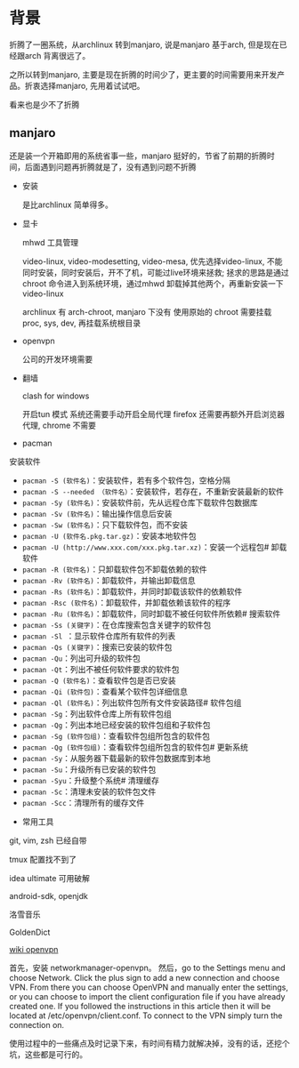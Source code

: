 
# 背景

折腾了一圈系统，从archlinux 转到manjaro, 说是manjaro 基于arch, 但是现在已经跟arch 背离很远了。

之所以转到manjaro, 主要是现在折腾的时间少了，更主要的时间需要用来开发产品。折衷选择manjaro, 先用着试试吧。

看来也是少不了折腾

## manjaro

还是装一个开箱即用的系统省事一些，manjaro 挺好的，节省了前期的折腾时间，后面遇到问题再折腾就是了，没有遇到问题不折腾

- 安装

	是比archlinux 简单得多。

- 显卡

	mhwd 工具管理

	video-linux, video-modesetting, video-mesa, 优先选择video-linux, 
	不能同时安装，同时安装后，开不了机，可能过live环境来拯救;
	拯求的思路是通过chroot 命令进入到系统环境，通过mhwd 卸载掉其他两个，再重新安装一下video-linux

	archlinux 有 arch-chroot, manjaro 下没有
	使用原始的 chroot 需要挂载 proc, sys, dev, 再挂载系统根目录

- openvpn 

	公司的开发环境需要

- 翻墙

	clash for windows

	开启tun 模式
	系统还需要手动开启全局代理
	firefox 还需要再额外开启浏览器代理, chrome 不需要

- pacman

安装软件
+ `pacman -S (软件名)`：安装软件，若有多个软件包，空格分隔
+ `pacman -S --needed （软件名）`：安装软件，若存在，不重新安装最新的软件
+ `pacman -Sy (软件名)`：安装软件前，先从远程仓库下载软件包数据库
+ `pacman -Sv (软件名)`：输出操作信息后安装 
+ `pacman -Sw (软件名)`：只下载软件包，而不安装 
+ `pacman -U (软件名.pkg.tar.gz)`：安装本地软件包 
+ `pacman -U (http://www.xxx.com/xxx.pkg.tar.xz)`：安装一个远程包# 卸载软件 
+ `pacman -R (软件名)`：只卸载软件包不卸载依赖的软件 
+ `pacman -Rv (软件名)`：卸载软件，并输出卸载信息 
+ `pacman -Rs (软件名)`：卸载软件，并同时卸载该软件的依赖软件 
+ `pacman -Rsc (软件名)`：卸载软件，并卸载依赖该软件的程序 
+ `pacman -Ru (软件名)`：卸载软件，同时卸载不被任何软件所依赖# 搜索软件 
+ `pacman -Ss (关键字)`：在仓库搜索包含关键字的软件包 
+ `pacman -Sl `：显示软件仓库所有软件的列表 
+ `pacman -Qs (关键字)`：搜索已安装的软件包 
+ `pacman -Qu`：列出可升级的软件包 
+ `pacman -Qt`：列出不被任何软件要求的软件包 
+ `pacman -Q (软件名)`：查看软件包是否已安装 
+ `pacman -Qi (软件包)`：查看某个软件包详细信息 
+ `pacman -Ql (软件名)`：列出软件包所有文件安装路径# 软件包组 
+ `pacman -Sg`：列出软件仓库上所有软件包组 
+ `pacman -Qg`：列出本地已经安装的软件包组和子软件包 
+ `pacman -Sg (软件包组)`：查看软件包组所包含的软件包 
+ `pacman -Qg (软件包组)`：查看软件包组所包含的软件包# 更新系统 
+ `pacman -Sy`：从服务器下载最新的软件包数据库到本地 
+ `pacman -Su`：升级所有已安装的软件包 
+ `pacman -Syu`：升级整个系统# 清理缓存 
+ `pacman -Sc`：清理未安装的软件包文件 
+ `pacman -Scc`：清理所有的缓存文件

- 常用工具

git, vim, zsh 已经自带

tmux 配置找不到了

idea ultimate 可用破解

android-sdk, openjdk


洛雪音乐

GoldenDict

[wiki openvpn](https://wiki.archlinux.org/title/OpenVPN_(%E7%AE%80%E4%BD%93%E4%B8%AD%E6%96%87)#%E5%90%AF%E5%8A%A8_OpenVPN)

首先，安装 networkmanager-openvpn。 
然后，go to the Settings menu and choose Network. Click the plus sign to add a new connection and choose VPN. From there you can choose OpenVPN and manually enter the settings, or you can choose to import the client configuration file if you have already created one. If you followed the instructions in this article then it will be located at /etc/openvpn/client.conf. To connect to the VPN simply turn the connection on.

使用过程中的一些痛点及时记录下来，有时间有精力就解决掉，没有的话，还挖个坑，这些都是可行的。


